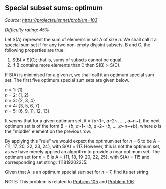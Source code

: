 Special subset sums: optimum
----------------------------

*Source: https://projecteuler.net/problem=103*


*Difficulty rating: 45%*

Let S(A) represent the sum of elements in set A of size *n*. We shall
call it a special sum set if for any two non-empty disjoint subsets, B
and C, the following properties are true:

1.  S(B) ≠ S(C); that is, sums of subsets cannot be equal.
2.  If B contains more elements than C then S(B) \> S(C).

If S(A) is minimised for a given *n*, we shall call it an optimum
special sum set. The first five optimum special sum sets are given
below.

*n* = 1: {1}\
*n* = 2: {1, 2}\
*n* = 3: {2, 3, 4}\
*n* = 4: {3, 5, 6, 7}\
*n* = 5: {6, 9, 11, 12, 13}

It *seems* that for a given optimum set, A = {*a*~1~, *a*~2~, ... ,
*a*~n~}, the next optimum set is of the form B = {*b*, *a*~1~+*b*,
*a*~2~+*b*, ... ,*a*~n~+*b*}, where *b* is the "middle" element on the
previous row.

By applying this "rule" we would expect the optimum set for *n* = 6 to
be A = {11, 17, 20, 22, 23, 24}, with S(A) = 117. However, this is not
the optimum set, as we have merely applied an algorithm to provide a
near optimum set. The optimum set for *n* = 6 is A = {11, 18, 19, 20,
22, 25}, with S(A) = 115 and corresponding set string: 111819202225.

Given that A is an optimum special sum set for *n* = 7, find its set
string.

NOTE: This problem is related to [Problem 105](problem=105) and [Problem
106](problem=106).

